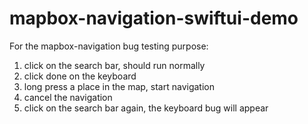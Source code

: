# mapbox-navigation-swiftui-demo

For the mapbox-navigation bug testing purpose:
  1. click on the search bar, should run normally
  2. click done on the keyboard
  3. long press a place in the map, start navigation
  4. cancel the navigation
  5. click on the search bar again, the keyboard bug will appear
